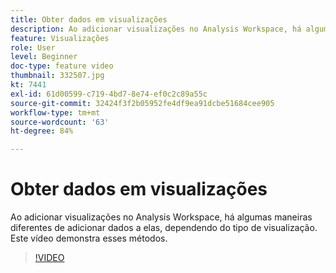 ```yaml
---
title: Obter dados em visualizações
description: Ao adicionar visualizações no Analysis Workspace, há algumas maneiras diferentes de adicionar dados a elas, dependendo do tipo de visualização. Este vídeo demonstra esses métodos.
feature: Visualizações
role: User
level: Beginner
doc-type: feature video
thumbnail: 332507.jpg
kt: 7441
exl-id: 61d00599-c719-4bd7-8e74-ef0c2c89a55c
source-git-commit: 32424f3f2b05952fe4df9ea91dcbe51684cee905
workflow-type: tm+mt
source-wordcount: '63'
ht-degree: 84%

---
```


# Obter dados em visualizações

Ao adicionar visualizações no Analysis Workspace, há algumas maneiras diferentes de adicionar dados a elas, dependendo do tipo de visualização. Este vídeo demonstra esses métodos.

>[!VIDEO](https://video.tv.adobe.com/v/332507/?quality=12&learn=on)
